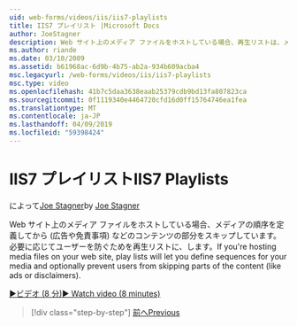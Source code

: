 ```yaml
---
uid: web-forms/videos/iis/iis7-playlists
title: IIS7 プレイリスト |Microsoft Docs
author: JoeStagner
description: Web サイト上のメディア ファイルをホストしている場合、再生リストは、メディアの順序を定義し、t の部分をスキップしていますから必要に応じてユーザーをできないようにすることがしています.
ms.author: riande
ms.date: 03/10/2009
ms.assetid: b61968ac-6d9b-4b75-ab2a-934b609acba4
msc.legacyurl: /web-forms/videos/iis/iis7-playlists
msc.type: video
ms.openlocfilehash: 41b7c5daa3638eaab25379cdb9bd13fa807823ca
ms.sourcegitcommit: 0f1119340e4464720cfd16d0ff15764746ea1fea
ms.translationtype: MT
ms.contentlocale: ja-JP
ms.lasthandoff: 04/09/2019
ms.locfileid: "59398424"
---
```

# <a name="iis7-playlists"></a><span data-ttu-id="3acb3-103">IIS7 プレイリスト</span><span class="sxs-lookup"><span data-stu-id="3acb3-103">IIS7 Playlists</span></span>

<span data-ttu-id="3acb3-104">によって[Joe Stagner](https://github.com/JoeStagner)</span><span class="sxs-lookup"><span data-stu-id="3acb3-104">by [Joe Stagner](https://github.com/JoeStagner)</span></span>

<span data-ttu-id="3acb3-105">Web サイト上のメディア ファイルをホストしている場合、メディアの順序を定義してから (広告や免責事項) などのコンテンツの部分をスキップしています。 必要に応じてユーザーを防ぐためを再生リストに、します。</span><span class="sxs-lookup"><span data-stu-id="3acb3-105">If you're hosting media files on your web site, play lists will let you define sequences for your media and optionally prevent users from skipping parts of the content (like ads or disclaimers).</span></span>

[<span data-ttu-id="3acb3-106">&#9654;ビデオ (8 分)</span><span class="sxs-lookup"><span data-stu-id="3acb3-106">&#9654; Watch video (8 minutes)</span></span>](https://channel9.msdn.com/Blogs/ASP-NET-Site-Videos/iis7-playlists)

> [!div class="step-by-step"]
> [<span data-ttu-id="3acb3-107">前へ</span><span class="sxs-lookup"><span data-stu-id="3acb3-107">Previous</span></span>](bit-rate-throttling.md)
